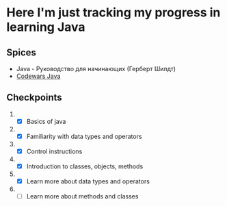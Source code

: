 # Here I'm just tracking my progress in learning Java

## Spices

- Java - Руководство для начинающих (Герберт Шилдт)
- [Codewars Java](https://www.codewars.com/kata/search/java?q=&beta=false)

## Checkpoints

1) - [x] Basics of java
2) - [x] Familiarity with data types and operators
3) - [x] Control instructions
4) - [x] Introduction to classes, objects, methods
5) - [x] Learn more about data types and operators
6) - [ ] Learn more about methods and classes
